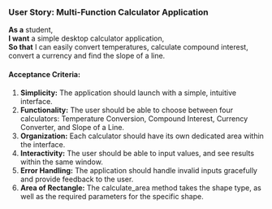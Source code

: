 ### User Story: Multi-Function Calculator Application

**As a** student,  
**I want** a simple desktop calculator application,  
**So that** I can easily convert temperatures, calculate compound interest, convert a currency and find the slope of a line.

#### Acceptance Criteria:
1. **Simplicity:** The application should launch with a simple, intuitive interface.
2. **Functionality:** The user should be able to choose between four calculators: Temperature Conversion, Compound Interest, Currency Converter, and Slope of a Line.
3. **Organization:** Each calculator should have its own dedicated area within the interface.
4. **Interactivity:** The user should be able to input values, and see results within the same window.
5. **Error Handling:** The application should handle invalid inputs gracefully and provide feedback to the user.
6. **Area of Rectangle:** The calculate_area method takes the shape type, as well as the required parameters for the specific shape.
